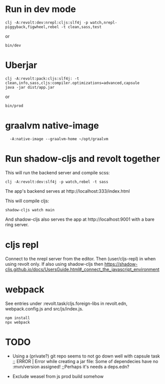 # Run in dev mode

    clj -A:revolt:dev:nrepl:cljs:slf4j -p watch,nrepl-piggyback,figwheel,rebel -t clean,sass,test
    
or

    bin/dev
    

# Uberjar

    clj -A:revolt:pack:cljs:slf4j: -t clean,info,sass,cljs:compiler.optimizations=advanced,capsule
    java -jar dist/app.jar
    
or 
   
    bin/prod
    
# graalvm native-image

      -A:native-image --graalvm-home ~/opt/graalvm


# Run shadow-cljs and revolt together

This will run the backend server and compile scss:

    clj -A:revolt:dev:slf4j -p watch,rebel -t sass
    
The app's backend serves at http://localhost:333/index.html
    
This will compile cljs:
 
    shadow-cljs watch main
    
 And shadow-cljs also serves the app at http://localhost:9001 with a bare ring server.
 
# cljs repl

Connect to the nrepl server from the editor. Then (user/cljs-repl) in when using
revolt only. If also using shadow-cljs then https://shadow-cljs.github.io/docs/UsersGuide.html#_connect_the_javascript_environment

# webpack

See entries under :revolt.task/cljs.foreign-libs in revolt.edn,
webpack.config.js and src/js/index.js. 

    npm install
    npx webpack
 
# TODO

- Using a (private?) git repo seems to not go down well with capsule task
;; ERROR | Error while creating a jar file: Some of dependecies have no :mvn/version assigned!
;;Perhaps it's needs a deps.edn?

- Exclude weasel from js prod build somehow
